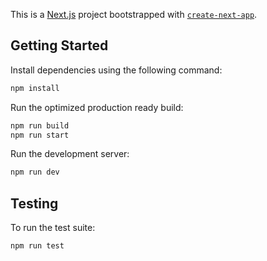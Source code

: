 This is a [Next.js](https://nextjs.org) project bootstrapped with [`create-next-app`](https://nextjs.org/docs/app/api-reference/cli/create-next-app).

## Getting Started
Install dependencies using the following command:

```bash
npm install
```

Run the optimized production ready build:

```bash
npm run build
npm run start
```


Run the development server:

```bash
npm run dev
```

## Testing
To run the test suite:

```bash
npm run test 
```